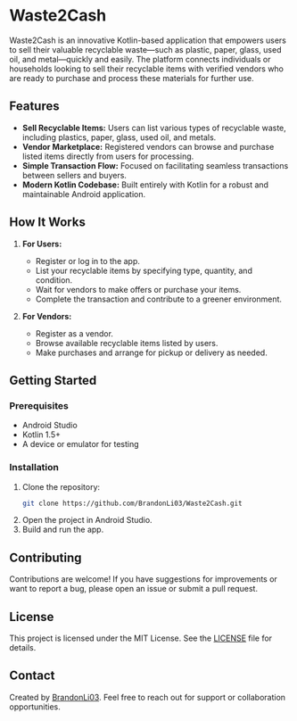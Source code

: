 # Waste2Cash

Waste2Cash is an innovative Kotlin-based application that empowers users to sell their valuable recyclable waste—such as plastic, paper, glass, used oil, and metal—quickly and easily. The platform connects individuals or households looking to sell their recyclable items with verified vendors who are ready to purchase and process these materials for further use.

## Features

- **Sell Recyclable Items:** Users can list various types of recyclable waste, including plastics, paper, glass, used oil, and metals.
- **Vendor Marketplace:** Registered vendors can browse and purchase listed items directly from users for processing.
- **Simple Transaction Flow:** Focused on facilitating seamless transactions between sellers and buyers.
- **Modern Kotlin Codebase:** Built entirely with Kotlin for a robust and maintainable Android application.

## How It Works

1. **For Users:**  
   - Register or log in to the app.
   - List your recyclable items by specifying type, quantity, and condition.
   - Wait for vendors to make offers or purchase your items.
   - Complete the transaction and contribute to a greener environment.

2. **For Vendors:**  
   - Register as a vendor.
   - Browse available recyclable items listed by users.
   - Make purchases and arrange for pickup or delivery as needed.

## Getting Started

### Prerequisites

- Android Studio
- Kotlin 1.5+
- A device or emulator for testing

### Installation

1. Clone the repository:
    ```bash
    git clone https://github.com/BrandonLi03/Waste2Cash.git
    ```
2. Open the project in Android Studio.
3. Build and run the app.

## Contributing

Contributions are welcome! If you have suggestions for improvements or want to report a bug, please open an issue or submit a pull request.

## License

This project is licensed under the MIT License. See the [LICENSE](LICENSE) file for details.

## Contact

Created by [BrandonLi03](https://github.com/BrandonLi03). Feel free to reach out for support or collaboration opportunities.
